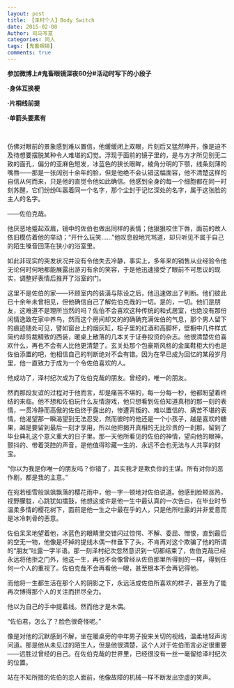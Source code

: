 ```yaml
---
layout: post
title: 【泽村个人】Body Switch
date: 2015-02-08
Author: 司马写意
categories: 同人
tags: [鬼畜眼镜]
comments: true
---
```


**参加微博上#鬼畜眼镜深夜60分#活动时写下的小段子**

**·身体互换梗**

**·片桐线前提**

**·单箭头要素有**

</br>

仿佛对眼前的景象感到难以置信，他缓缓闭上双眼，片刻后又猛然睁开，像是迫不及待想要摆脱某种令人难堪的幻觉。浮现于面前的镜子里的，是与方才所见别无二致的面孔，偏分的亚麻色短发，冰蓝色的狭长眼眸，棱角分明的下颚，线条刻薄的嘴唇——那是一张阔别十余年的脸，但是他绝不会认错这幅面容，他不清楚这样的自信从何而来，只是他的直觉令他如此确信。他感到全身的每一个细胞都在同一时刻苏醒，它们纷纷叫嚣着同一个名字，那个尘封于记忆深处的名字，属于这张脸的主人的名字。

——佐伯克哉。

他厌恶地蹙起双眉，镜中的佐伯也做出同样的表情；他狠狠咬住下唇，面前的故人依旧模仿着他的举动；“开什么玩笑……”他叹息般地咒骂道，却只听见不属于自己的陌生嗓音回荡在狭小的浴室里。

如此非现实的突发状况并没有令他失去冷静，事实上，多年来的销售从业经验令他无论何时何地都能展露出游刃有余的笑容，于是他迅速接受了眼前不可思议的现实，调整好表情后推开了浴室的门。

这里不是佐伯的家——环顾室内的装潢与陈设之后，他迅速做出了判断。他们彼此已十余年未曾相见，但他确信自己了解佐伯克哉的一切。是的，一切。他们是朋友，这难道不是理所当然的吗？佐伯不会喜欢这种传统的和式居室，也绝没有那份闲情逸致在家中养鸟，然而这个房间却又的的确确充满佐伯的气息，那个男人留下的痕迹随处可见，譬如窗台上的烟灰缸，柜子里的红酒和高脚杯，壁橱中几件样式简约却剪裁精致的西装，暖桌上散落的几本关于证券投资的杂志。他很清楚佐伯喜欢什么，再也不会有人比他更清楚了。玄关处那个包豪斯风格的金属鞋柜大约也是佐伯添置的吧，他相信自己的判断绝对不会有错。因为在早已成为回忆的某段岁月里，他一直致力于成为一个令佐伯喜欢的人。

他成功了，泽村纪次成为了佐伯克哉的朋友。曾经的，唯一的朋友。

然而那段友谊的过程对于他而言，却是痛苦不堪的，每一分每一秒，他都盼望着终结的来临。他不想和佐伯玩什么友情游戏，他只想看到佐伯知道真相的那一刻的表情，一贯冷静而高傲的佐伯终于露出的，惨遭背叛的、难以置信的、痛苦不堪的表情，他渴望那一瞬渴望到无法忍受，然而彼时的他还是一个小孩子，越是喜欢的糖果，越是要留到最后一刻才享用，所以他把揭开真相的无比珍贵的一刹那，留到了毕业典礼这个意义重大的日子里。那一天他所看见的佐伯的神情，望向他的眼神，颤抖的、带着哭腔的声音，是他值得珍藏一生的、永远不会也无法与人共享的财宝。

“你以为我是你唯一的朋友吗？你错了，其实我才是欺负你的主谋。所有对你的恶作剧，都是我的主意。”

在宛若细雪般飒飒飘落的樱花雨中，他一字一顿地对佐伯说道。他感到脸颊涨热，视野朦胧，心跳犹如擂鼓，他想这或许是他一生中最认真的一次告白，在毕业时节温柔多情的樱花树下，面前是他一生之中最在乎的人，只是他所吐露的并非爱意而是冰冷刺骨的恶意。

佐伯呆呆地望着他，冰蓝色的眼睛里交错闪过惊愕、不解、委屈、憎恨，直到最后的空无一物，他像是坏掉的提线木偶一样垂下了头，不肯再对这个欺骗了他的所谓的“朋友”吐露一字半语。那一刻泽村纪次忽然意识到一切都结束了，佐伯克哉已经永远将他拒之门外，他这一生，再也不会像曾经从佐伯那里所得到的一样，得到任何一个人的重视了。佐伯克哉不会再看他一眼，甚至根本不会再记得他。

而他将一生都生活在那个人的阴影之下，永远活成佐伯所喜欢的样子，甚至为了能再次博得那个人的关注而拼尽全力。

他以为自己的手中提着线。然而他才是木偶。

“佐伯君，怎么了？脸色很奇怪呢。”

像是对他的沉默感到不解，坐在暖桌旁的中年男子投来关切的视线，温柔地轻声询问道。那是他从未见过的陌生人，但是他很清楚，这个人对于佐伯而言必定很重要——远胜过曾经的自己。在佐伯克哉的世界里，已经很没有一丝一毫留给泽村纪次的位置。

站在不知所措的佐伯的恋人面前，他像故障的机械一样不断发出空虚的笑声。